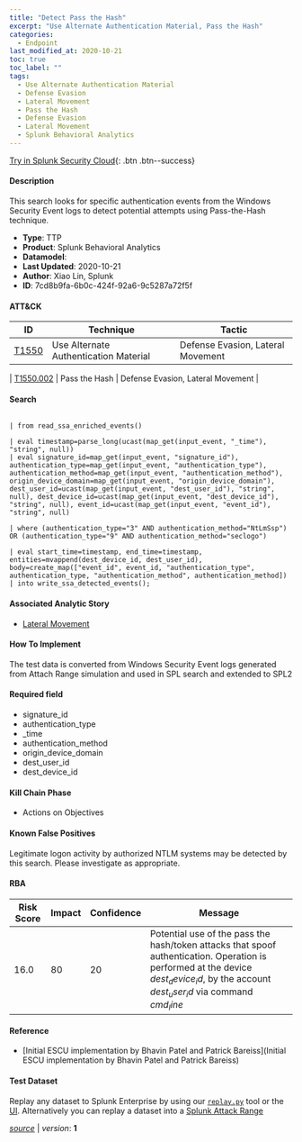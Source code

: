 ```yaml
---
title: "Detect Pass the Hash"
excerpt: "Use Alternate Authentication Material, Pass the Hash"
categories:
  - Endpoint
last_modified_at: 2020-10-21
toc: true
toc_label: ""
tags:
  - Use Alternate Authentication Material
  - Defense Evasion
  - Lateral Movement
  - Pass the Hash
  - Defense Evasion
  - Lateral Movement
  - Splunk Behavioral Analytics
---
```




[Try in Splunk Security Cloud](https://www.splunk.com/en_us/cyber-security.html){: .btn .btn--success}

#### Description

This search looks for specific authentication events from the Windows Security Event logs to detect potential attempts using Pass-the-Hash technique.

- **Type**: TTP
- **Product**: Splunk Behavioral Analytics
- **Datamodel**: 
- **Last Updated**: 2020-10-21
- **Author**: Xiao Lin, Splunk
- **ID**: 7cd8b9fa-6b0c-424f-92a6-9c5287a72f5f


#### ATT&CK

| ID          | Technique   | Tactic         |
| ----------- | ----------- |--------------- |
| [T1550](https://attack.mitre.org/techniques/T1550/) | Use Alternate Authentication Material | Defense Evasion, Lateral Movement |



| [T1550.002](https://attack.mitre.org/techniques/T1550/002/) | Pass the Hash | Defense Evasion, Lateral Movement |





#### Search

```
 
| from read_ssa_enriched_events()

| eval timestamp=parse_long(ucast(map_get(input_event, "_time"), "string", null)) 
| eval signature_id=map_get(input_event, "signature_id"), authentication_type=map_get(input_event, "authentication_type"), authentication_method=map_get(input_event, "authentication_method"), origin_device_domain=map_get(input_event, "origin_device_domain"), dest_user_id=ucast(map_get(input_event, "dest_user_id"), "string", null), dest_device_id=ucast(map_get(input_event, "dest_device_id"), "string", null), event_id=ucast(map_get(input_event, "event_id"), "string", null)

| where (authentication_type="3" AND authentication_method="NtLmSsp") OR (authentication_type="9" AND authentication_method="seclogo")

| eval start_time=timestamp, end_time=timestamp, entities=mvappend(dest_device_id, dest_user_id), body=create_map(["event_id", event_id, "authentication_type", authentication_type, "authentication_method", authentication_method]) 
| into write_ssa_detected_events();
```

#### Associated Analytic Story
* [Lateral Movement](/stories/lateral_movement)


#### How To Implement
The test data is converted from Windows Security Event logs generated from Attach Range simulation and used in SPL search and extended to SPL2

#### Required field
* signature_id
* authentication_type
* _time
* authentication_method
* origin_device_domain
* dest_user_id
* dest_device_id


#### Kill Chain Phase
* Actions on Objectives


#### Known False Positives
Legitimate logon activity by authorized NTLM systems may be detected by this search. Please investigate as appropriate.


#### RBA

| Risk Score  | Impact      | Confidence   | Message      |
| ----------- | ----------- |--------------|--------------|
| 16.0 | 80 | 20 | Potential use of the pass the hash/token attacks that spoof authentication. Operation is performed at the device $dest_device_id$, by the account $dest_user_id$ via command $cmd_line$ |




#### Reference

* [Initial ESCU implementation by Bhavin Patel and Patrick Bareiss](Initial ESCU implementation by Bhavin Patel and Patrick Bareiss)



#### Test Dataset
Replay any dataset to Splunk Enterprise by using our [`replay.py`](https://github.com/splunk/attack_data#using-replaypy) tool or the [UI](https://github.com/splunk/attack_data#using-ui).
Alternatively you can replay a dataset into a [Splunk Attack Range](https://github.com/splunk/attack_range#replay-dumps-into-attack-range-splunk-server)



[*source*](https://github.com/splunk/security_content/tree/develop/detections/endpoint/detect_pass_the_hash.yml) \| *version*: **1**